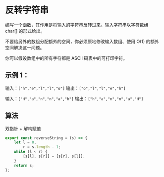 # 反转字符串

编写一个函数，其作用是将输入的字符串反转过来。输入字符串以字符数组 char[] 的形式给出。

不要给另外的数组分配额外的空间，你必须原地修改输入数组、使用 O(1) 的额外空间解决这一问题。

你可以假设数组中的所有字符都是 ASCII 码表中的可打印字符。

## 示例 1：

输入：`["h","e","l","l","o"]`
输出：`["o","l","l","e","h"]`

输入：`["H","a","n","n","a","h"]`
输出：`["h","a","n","n","a","H"]`

## 算法

双指针 + 解构赋值

```js
export const reverseString = (s) => {
	let l = 0,
		r = s.length - 1;
	while (l < r) {
		[s[l], s[r]] = [s[r], s[l]];
	}
	return s;
};
```